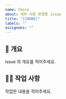 ```yaml
---
name: Chore
about: 세부 사항 변경용 issue
title: "[CHORE]"
labels: ""
assignees: ""
---
```


## 📌 개요

issue 의 개요를 적어주세요.

## 👩‍💻 작업 사항

작업한 내용을 적어주세요.
